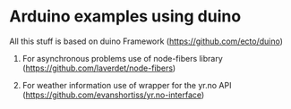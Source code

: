 # Arduino examples using duino 
All this stuff is based on duino Framework (https://github.com/ecto/duino)

1. For asynchronous problems use of node-fibers library (https://github.com/laverdet/node-fibers)

2. For weather information use of wrapper for the yr.no API (https://github.com/evanshortiss/yr.no-interface) 